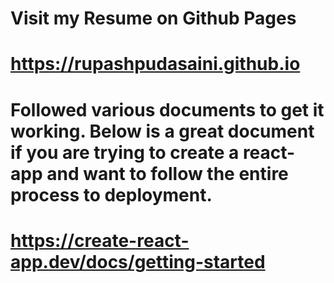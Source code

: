 # Visit my Resume on Github Pages
# https://rupashpudasaini.github.io

# Followed various documents to get it working. Below is a great document if you are trying to create a react-app and want to follow the entire process to deployment.

# https://create-react-app.dev/docs/getting-started
